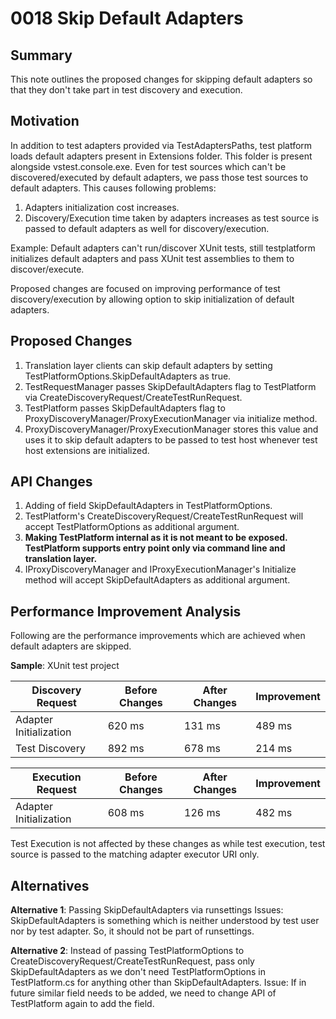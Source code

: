 # 0018 Skip Default Adapters

## Summary
This note outlines the proposed changes for skipping default adapters so that they don't take part in test discovery and execution.

## Motivation
In addition to test adapters provided via TestAdaptersPaths, test platform loads default adapters present in Extensions folder. This folder is present alongside vstest.console.exe. Even for test sources which can't be discovered/executed by default adapters, we pass those test sources to default adapters. This causes following problems:
1. Adapters initialization cost increases.
2. Discovery/Execution time taken by adapters increases as test source is passed to default adapters as well for discovery/execution.

Example: Default adapters can't run/discover XUnit tests, still testplatform initializes default adapters and pass XUnit test assemblies to them to discover/execute.

Proposed changes are focused on improving performance of test discovery/execution by allowing option to skip initialization of default adapters.

## Proposed Changes
1. Translation layer clients can skip default adapters by setting TestPlatformOptions.SkipDefaultAdapters as true.
2. TestRequestManager passes SkipDefaultAdapters flag to TestPlatform via CreateDiscoveryRequest/CreateTestRunRequest.
3. TestPlatform passes SkipDefaultAdapters flag to ProxyDiscoveryManager/ProxyExecutionManager via initialize method.
4. ProxyDiscoveryManager/ProxyExecutionManager stores this value and uses it to skip default adapters to be passed to test host whenever test host extensions are initialized.

## API Changes
1. Adding of field SkipDefaultAdapters in TestPlatformOptions.
2. TestPlatform's CreateDiscoveryRequest/CreateTestRunRequest will accept TestPlatformOptions as additional argument.
3. **Making TestPlatform internal as it is not meant to be exposed. TestPlatform supports entry point only via command line and translation layer.**
4. IProxyDiscoveryManager and IProxyExecutionManager's Initialize method will accept SkipDefaultAdapters as additional argument.

## Performance Improvement Analysis
Following are the performance improvements which are achieved when default adapters are skipped.

**Sample**: XUnit test project

| Discovery Request      | Before Changes | After Changes | Improvement |
|------------------------|----------------|---------------|-------------|
| Adapter Initialization | 620 ms         | 131 ms        | 489 ms      |
| Test Discovery         | 892 ms         | 678 ms        | 214 ms      |

| Execution Request      | Before Changes | After Changes | Improvement |
|------------------------|----------------|---------------|-------------|
| Adapter Initialization | 608 ms         | 126 ms        | 482 ms      |

Test Execution is not affected by these changes as while test execution, test source is passed to the matching adapter executor URI only.

## Alternatives
**Alternative 1**: Passing SkipDefaultAdapters via runsettings
Issues:
SkipDefaultAdapters is something which is neither understood by test user nor by test adapter. So, it should not be part of runsettings.

**Alternative 2**: Instead of passing TestPlatformOptions to CreateDiscoveryRequest/CreateTestRunRequest, pass only SkipDefaultAdapters as we don't need TestPlatformOptions in TestPlatform.cs for anything other than SkipDefaultAdapters.
Issue:
If in future similar field needs to be added, we need to change API of TestPlatform again to add the field.
